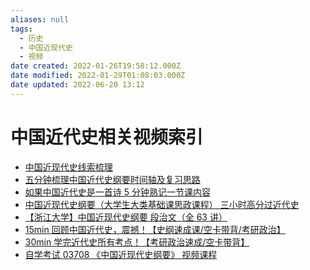 ```yaml
---
aliases: null
tags:
  - 历史
  - 中国近现代史
  - 视频
date created: 2022-01-26T19:58:12.000Z
date modified: 2022-01-29T01:08:03.000Z
date updated: 2022-06-20 13:12
---
```


# 中国近代史相关视频索引

- [中国近现代史线索梳理]
- [五分钟梳理中国近代史纲要时间轴及复习思路]
- [如果中国近代史是一首诗 5 分钟熟记一节课内容]
- [中国近现代史纲要（大学生大类基础课思政课程） 三小时高分过近代史]
- [【浙江大学】中国近现代史纲要 段治文（全 63 讲）]
- [15min 回顾中国近代史，震撼！【史纲速成课/空卡带背/考研政治】]
- [30min 学完近代史所有考点！【考研政治速成/空卡带背】]
- [自学考试 03708 《中国近现代史纲要》 视频课程]

[中国近现代史线索梳理]: https://www.bilibili.com/video/BV147411w7Mx

[五分钟梳理中国近代史纲要时间轴及复习思路]: https://www.bilibili.com/video/BV18a4y1Y7LQ

[如果中国近代史是一首诗 5 分钟熟记一节课内容]: https://www.bilibili.com/video/BV1nP4y157fa

[中国近现代史纲要（大学生大类基础课思政课程） 三小时高分过近代史]: https://www.bilibili.com/video/BV1Lk4y1m7WA

[【浙江大学】中国近现代史纲要 段治文（全 63 讲）]: https://www.bilibili.com/video/BV1pq4y1k7Y3

[15min 回顾中国近代史，震撼！【史纲速成课/空卡带背/考研政治】]: https://www.bilibili.com/video/BV1h3411y7Et

[30min 学完近代史所有考点！【考研政治速成/空卡带背】]: https://www.bilibili.com/video/BV1XU4y1F7kz

[自学考试 03708 《中国近现代史纲要》 视频课程]: https://www.bilibili.com/video/BV1mz4y1d7LD?p=1

